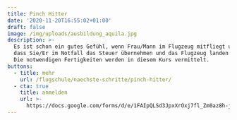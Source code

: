 ```yaml
---
title: Pinch Hitter
date: '2020-11-20T16:55:02+01:00'
draft: false
image: /img/uploads/ausbildung_aquila.jpg
description: >-
  Es ist schon ein gutes Gefühl, wenn Frau/Mann im Flugzeug mitfliegt und weiss,
  dass Sie/Er im Notfall das Steuer übernehmen und das Flugzeug landen könnte.
  Die notwendigen Fertigkeiten werden in diesem Kurs vermittelt.
buttons:
  - title: mehr
    url: /flugschule/naechste-schritte/pinch-hitter/
  - cta: true
    title: anmelden
    url: >-
      https://docs.google.com/forms/d/e/1FAIpQLSd3JpxXrOxj7fl_Zm0az8h-jQsAsB1TOEE2-HsOPYoi29qRUw/viewform
---
```


